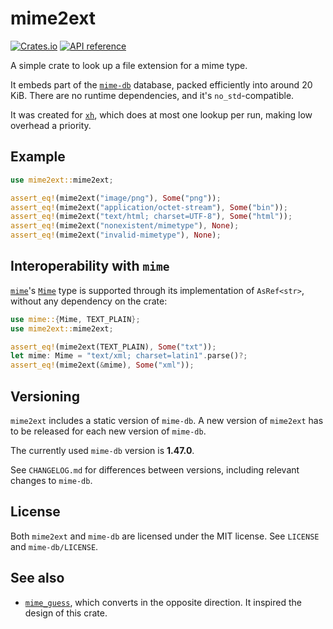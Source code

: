 # mime2ext

[![Crates.io](https://img.shields.io/crates/v/mime2ext.svg)](https://crates.io/crates/mime2ext)
[![API reference](https://docs.rs/mime2ext/badge.svg)](https://docs.rs/mime2ext/)

A simple crate to look up a file extension for a mime type.

It embeds part of the [`mime-db`](https://github.com/jshttp/mime-db) database, packed efficiently into around 20 KiB. There are no runtime dependencies, and it's `no_std`-compatible.

It was created for [`xh`](https://github.com/ducaale/xh), which does at most one lookup per run, making low overhead a priority.

## Example

```rust
use mime2ext::mime2ext;

assert_eq!(mime2ext("image/png"), Some("png"));
assert_eq!(mime2ext("application/octet-stream"), Some("bin"));
assert_eq!(mime2ext("text/html; charset=UTF-8"), Some("html"));
assert_eq!(mime2ext("nonexistent/mimetype"), None);
assert_eq!(mime2ext("invalid-mimetype"), None);
```

## Interoperability with `mime`

[`mime`](https://docs.rs/mime/)'s [`Mime`](https://docs.rs/mime/0.3.16/mime/struct.Mime.html) type is supported through its implementation of `AsRef<str>`, without any dependency on the crate:

```rust
use mime::{Mime, TEXT_PLAIN};
use mime2ext::mime2ext;

assert_eq!(mime2ext(TEXT_PLAIN), Some("txt"));
let mime: Mime = "text/xml; charset=latin1".parse()?;
assert_eq!(mime2ext(&mime), Some("xml"));
```

## Versioning

`mime2ext` includes a static version of `mime-db`. A new version of `mime2ext` has to be released for each new version of `mime-db`.

The currently used `mime-db` version is **1.47.0**.

See `CHANGELOG.md` for differences between versions, including relevant changes to `mime-db`.

## License

Both `mime2ext` and `mime-db` are licensed under the MIT license. See `LICENSE` and `mime-db/LICENSE`.

## See also

- [`mime_guess`](https://crates.io/crates/mime_guess), which converts in the opposite direction. It inspired the design of this crate.
